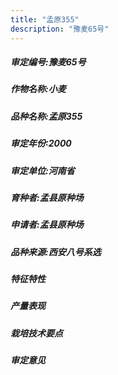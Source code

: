 ```yaml
---
title: "孟原355"
description: "豫麦65号"
---
```

##### 审定编号:豫麦65号

##### 作物名称:小麦

##### 品种名称:孟原355

##### 审定年份:2000

##### 审定单位:河南省

##### 育种者:孟县原种场

##### 申请者:孟县原种场

##### 品种来源:西安八号系选

##### 特征特性


##### 产量表现


##### 栽培技术要点


##### 审定意见

